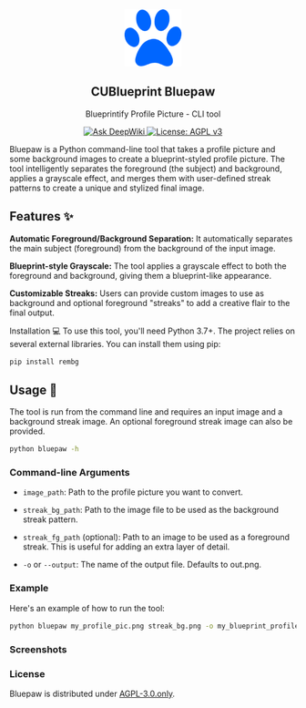 <div align="center">
    <img src="public/bluepaw.png" alt="Logo" width="100" height="100">

  <h2 align="center">CUBlueprint Bluepaw</h2>

  <p align="center">
    Blueprintify Profile Picture - CLI tool
  </p>
</div>

<p align="center">
  <a href="https://deepwiki.com/Carleton-Blueprint/bluepaw">
    <img src="https://deepwiki.com/badge.svg" alt="Ask DeepWiki"/>
  </a>
  <a href="https://www.gnu.org/licenses/agpl-3.0">
    <img src="https://img.shields.io/badge/License-AGPL_v3-blue.svg" alt="License: AGPL v3"/>
  </a>
</p>

Bluepaw is a Python command-line tool that takes a profile picture and some background images to create a blueprint-styled profile picture. The tool intelligently separates the foreground (the subject) and background, applies a grayscale effect, and merges them with user-defined streak patterns to create a unique and stylized final image.

## Features ✨

**Automatic Foreground/Background Separation:** It automatically separates the main subject (foreground) from the background of the input image.

**Blueprint-style Grayscale:** The tool applies a grayscale effect to both the foreground and background, giving them a blueprint-like appearance.

**Customizable Streaks:** Users can provide custom images to use as background and optional foreground "streaks" to add a creative flair to the final output.

Installation 💻
To use this tool, you'll need Python 3.7+. The project relies on several external libraries. You can install them using pip:

```Bash
pip install rembg
```

## Usage 🚀

The tool is run from the command line and requires an input image and a background streak image. An optional foreground streak image can also be provided.

```Bash
python bluepaw -h
```

### Command-line Arguments

- `image_path`: Path to the profile picture you want to convert.

- `streak_bg_path`: Path to the image file to be used as the background streak pattern.

- `streak_fg_path` (optional): Path to an image to be used as a foreground streak. This is useful for adding an extra layer of detail.

- `-o` or `--output`: The name of the output file. Defaults to out.png.

### Example

Here's an example of how to run the tool:

```Bash
python bluepaw my_profile_pic.png streak_bg.png -o my_blueprint_profile.png
```

### Screenshots

### License

Bluepaw is distributed under [AGPL-3.0.only](LICENSE.md).
